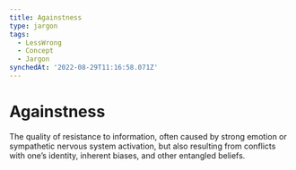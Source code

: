 ```yaml
---
title: Againstness
type: jargon
tags:
  - LessWrong
  - Concept
  - Jargon
synchedAt: '2022-08-29T11:16:58.071Z'
---
```

# Againstness



The quality of resistance to information, often caused by strong emotion or sympathetic nervous system activation, but also resulting from conflicts with one’s identity, inherent biases, and other entangled beliefs.  
 